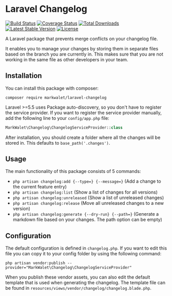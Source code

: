 # Laravel Changelog

[![Build Status](https://travis-ci.org/markwalet/laravel-changelog.svg?branch=master)](https://travis-ci.org/markwalet/laravel-changelog)
[![Coverage Status](https://coveralls.io/repos/github/markwalet/laravel-changelog/badge.svg?branch=master)](https://coveralls.io/github/markwalet/laravel-changelog?branch=master)
[![Total Downloads](https://poser.pugx.org/markwalet/laravel-changelog/downloads)](https://packagist.org/packages/markwalet/laravel-changelog)
[![Latest Stable Version](https://poser.pugx.org/markwalet/laravel-changelog/v/stable)](https://packagist.org/packages/markwalet/laravel-changelog)
[![License](https://poser.pugx.org/markwalet/laravel-changelog/license)](https://packagist.org/packages/markwalet/laravel-changelog)

A Laravel package that prevents merge conflicts on your changelog file.

It enables you to manage your changes by storing them in separate files based on the branch you are currently in. This makes sure that you are not working in the same file as other developers in your team.

## Installation
You can install this package with composer:

```shell
composer require markwalet/laravel-changelog
```

Laravel >=5.5 uses Package auto-discovery, so you don't have to register the service provider. If you want to register the service provider manually, add the following line to your `config/app.php` file:

```php
MarkWalet\Changelog\ChangelogServiceProvider::class
```

After installation, you should create a folder where all the changes will be stored in. This defaults to `base_path('.changes')`.

## Usage

The main functionality of this package consists of 5 commands:

- `php artisan changelog:add {--type=} {--message=}` (Add a change to the current feature entry)
- `php artisan changelog:list` (Show a list of changes for all versions)
- `php artisan changelog:unreleased` (Show a list of unreleased changes)
- `php artisan changelog:release` (Move all unreleased changes to a new version)
- `php artisan changelog:generate {--dry-run} {--path=}` (Generate a markdown file based on your changes. The path option can be empty)

## Configuration

The default configuration is defined in `changelog.php`. If you want to edit this file you can copy it to your config folder by using the following command:
```shell
php artisan vendor:publish --provider="MarkWalet\Changelog\ChangelogServiceProvider"
```

When you publish these vendor assets, you can also edit the default template that is used when generating the changelog. The template file can be found in `resources/views/vendor/changelog/changelog.blade.php`.
